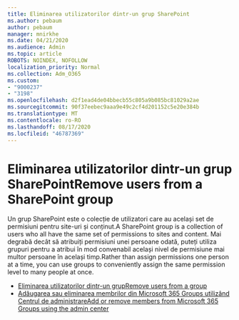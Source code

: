 ```yaml
---
title: Eliminarea utilizatorilor dintr-un grup SharePoint
ms.author: pebaum
author: pebaum
manager: mnirkhe
ms.date: 04/21/2020
ms.audience: Admin
ms.topic: article
ROBOTS: NOINDEX, NOFOLLOW
localization_priority: Normal
ms.collection: Adm_O365
ms.custom:
- "9000237"
- "3198"
ms.openlocfilehash: d2f1ead4de04bbecb55c805a9b085bc81029a2ae
ms.sourcegitcommit: 90f37eebec9aaa9e49c2cf4d201152c5e20e384b
ms.translationtype: MT
ms.contentlocale: ro-RO
ms.lasthandoff: 08/17/2020
ms.locfileid: "46787369"
---
```

# <a name="remove-users-from-a-sharepoint-group"></a><span data-ttu-id="78e3f-102">Eliminarea utilizatorilor dintr-un grup SharePoint</span><span class="sxs-lookup"><span data-stu-id="78e3f-102">Remove users from a SharePoint group</span></span>

<span data-ttu-id="78e3f-103">Un grup SharePoint este o colecție de utilizatori care au același set de permisiuni pentru site-uri și conținut.</span><span class="sxs-lookup"><span data-stu-id="78e3f-103">A SharePoint group is a collection of users who all have the same set of permissions to sites and content.</span></span> <span data-ttu-id="78e3f-104">Mai degrabă decât să atribuiți permisiuni unei persoane odată, puteți utiliza grupuri pentru a atribui în mod convenabil același nivel de permisiune mai multor persoane în același timp.</span><span class="sxs-lookup"><span data-stu-id="78e3f-104">Rather than assign permissions one person at a time, you can use groups to conveniently assign the same permission level to many people at once.</span></span>

- [<span data-ttu-id="78e3f-105">Eliminarea utilizatorilor dintr-un grup</span><span class="sxs-lookup"><span data-stu-id="78e3f-105">Remove users from a group</span></span>](https://docs.microsoft.com/sharepoint/customize-sharepoint-site-permissions#remove-users-from-a-group)
- [<span data-ttu-id="78e3f-106">Adăugarea sau eliminarea membrilor din Microsoft 365 Groups utilizând Centrul de administrare</span><span class="sxs-lookup"><span data-stu-id="78e3f-106">Add or remove members from Microsoft 365 Groups using the admin center</span></span>](https://docs.microsoft.com/microsoft-365/admin/create-groups/add-or-remove-members-from-groups)
